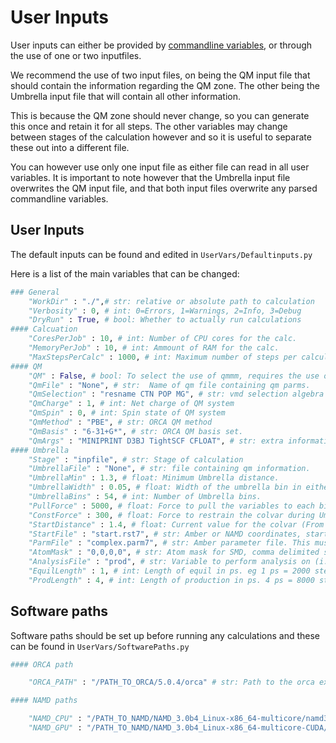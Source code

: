 # User Inputs

User inputs can either be provided by [commandline variables](../CodeReference/#pyBrellaSampling.Tools.InputParser.UmbrellaInput), or through the use of one or two inputfiles. 

We recommend the use of two input files, on being the QM input file that should contain the information regarding the QM zone. The other being the Umbrella input file that will contain all other information. 

This is because the QM zone should never change, so you can generate this once and retain it for all steps. The other variables may change between stages of the calculation however and so it is useful to separate these out into a different file. 

You can however use only one input file as either file can read in all user variables. It is important to note however that the Umbrella input file overwrites the QM input file, and that both input files overwrite any parsed commandline variables. 

## User Inputs
The default inputs can be found and edited in `UserVars/Defaultinputs.py`

Here is a list of the main variables that can be changed:
``` py title="Default User Inputs"
### General               
    "WorkDir" : "./",# str: relative or absolute path to calculation
    "Verbosity" : 0, # int: 0=Errors, 1=Warnings, 2=Info, 3=Debug
    "DryRun" : True, # bool: Whether to actually run calculations
#### Calcuation
    "CoresPerJob" : 10, # int: Number of CPU cores for the calc.
    "MemoryPerJob" : 10, # int: Ammount of RAM for the calc.
    "MaxStepsPerCalc" : 1000, # int: Maximum number of steps per calculation
#### QM
    "QM" : False, # bool: To select the use of qmmm, requires the use of a qm file. 
    "QmFile" : "None", # str:  Name of qm file containing qm parms. 
    "QmSelection" : "resname CTN POP MG", # str: vmd selection algebra for the QM region
    "QmCharge" : 1, # int: Net charge of QM system
    "QmSpin" : 0, # int: Spin state of QM system
    "QmMethod" : "PBE", # str: ORCA QM method
    "QmBasis" : "6-31+G*", # str: ORCA QM basis set.
    "QmArgs" : "MINIPRINT D3BJ TightSCF CFLOAT", # str: extra information to parse to ORCA
#### Umbrella
    "Stage" : "inpfile", # str: Stage of calculation
    "UmbrellaFile" : "None", # str: file containing qm information.
    "UmbrellaMin" : 1.3, # float: Minimum Umbrella distance.
    "UmbrellaWidth" : 0.05, # float: Width of the umbrella bin in either Ang or Deg.
    "UmbrellaBins" : 54, # int: Number of Umbrella bins. 
    "PullForce" : 5000, # float: Force to pull the variables to each bin
    "ConstForce" : 300, # float: Force to restrain the colvar during Umbrella simulations
    "StartDistance" : 1.4, # float: Current value for the colvar (From the equilibrated MD)
    "StartFile" : "start.rst7", # str: Amber or NAMD coordinates, start coordinates for THIS simulation.
    "ParmFile" : "complex.parm7", # str: Amber parameter file. This must be in the root directory!
    "AtomMask" : "0,0,0,0", # str: Atom mask for SMD, comma delimited string of atoms. 
    "AnalysisFile" : "prod", # str: Variable to perform analysis on (i.e. if you only want to visualise pull files, use pull_1)
    "EquilLength" : 1, # int: Length of equil in ps. eg 1 ps = 2000 steps at 0.5 fs timestep
    "ProdLength" : 4, # int: Length of production in ps. 4 ps = 8000 steps at 0.5 fs timestep
```
## Software paths

Software paths should be set up before running any calculations and these can be found in `UserVars/SoftwarePaths.py`

``` py title="Example structure of UserVars/SoftwarePaths.py"
#### ORCA path

    "ORCA_PATH" : "/PATH_TO_ORCA/5.0.4/orca" # str: Path to the orca executable

#### NAMD paths

    "NAMD_CPU" : "/PATH_TO_NAMD/NAMD_3.0b4_Linux-x86_64-multicore/namd3" # str: Path to the cpu version of NAMD for QMMM
    "NAMD_GPU" : "/PATH_TO_NAMD/NAMD_3.0b4_Linux-x86_64-multicore-CUDA/namd3" # str: Path to the GPU version of NAMD for MD
```

